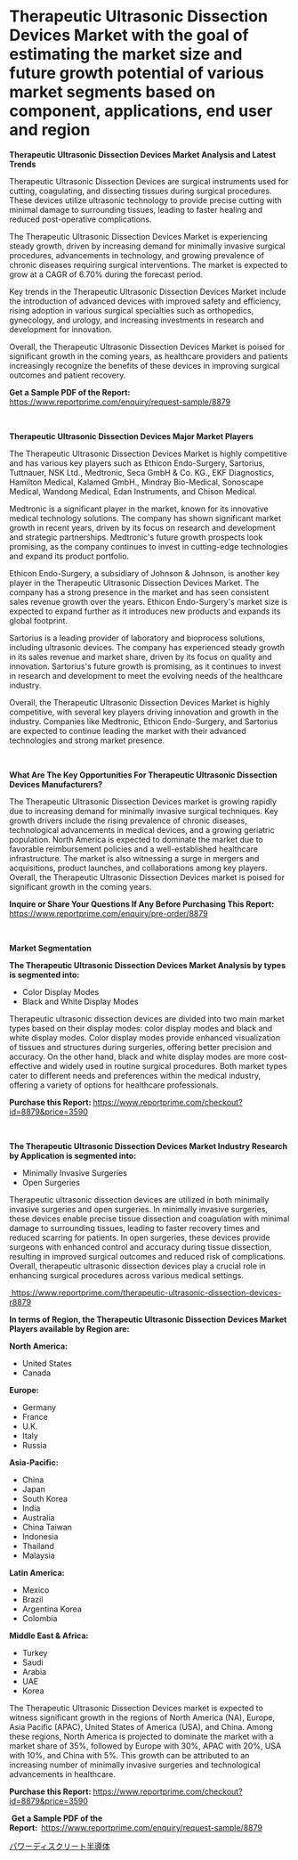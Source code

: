 <p><h1>Therapeutic Ultrasonic Dissection Devices Market with the goal of estimating the market size and future growth potential of various market segments based on component, applications, end user and region</h1></p><p><strong>Therapeutic Ultrasonic Dissection Devices Market Analysis and Latest Trends</strong></p>
<p><p>Therapeutic Ultrasonic Dissection Devices are surgical instruments used for cutting, coagulating, and dissecting tissues during surgical procedures. These devices utilize ultrasonic technology to provide precise cutting with minimal damage to surrounding tissues, leading to faster healing and reduced post-operative complications.</p><p>The Therapeutic Ultrasonic Dissection Devices Market is experiencing steady growth, driven by increasing demand for minimally invasive surgical procedures, advancements in technology, and growing prevalence of chronic diseases requiring surgical interventions. The market is expected to grow at a CAGR of 6.70% during the forecast period.</p><p>Key trends in the Therapeutic Ultrasonic Dissection Devices Market include the introduction of advanced devices with improved safety and efficiency, rising adoption in various surgical specialties such as orthopedics, gynecology, and urology, and increasing investments in research and development for innovation.</p><p>Overall, the Therapeutic Ultrasonic Dissection Devices Market is poised for significant growth in the coming years, as healthcare providers and patients increasingly recognize the benefits of these devices in improving surgical outcomes and patient recovery.</p></p>
<p><strong>Get a Sample PDF of the Report:&nbsp;</strong> <a href="https://www.reportprime.com/enquiry/request-sample/8879">https://www.reportprime.com/enquiry/request-sample/8879</a></p>
<p>&nbsp;</p>
<p><strong>Therapeutic Ultrasonic Dissection Devices Major Market Players</strong></p>
<p><p>The Therapeutic Ultrasonic Dissection Devices Market is highly competitive and has various key players such as Ethicon Endo-Surgery, Sartorius, Tuttnauer, NSK Ltd., Medtronic, Seca GmbH & Co. KG., EKF Diagnostics, Hamilton Medical, Kalamed GmbH., Mindray Bio-Medical, Sonoscape Medical, Wandong Medical, Edan Instruments, and Chison Medical.</p><p>Medtronic is a significant player in the market, known for its innovative medical technology solutions. The company has shown significant market growth in recent years, driven by its focus on research and development and strategic partnerships. Medtronic's future growth prospects look promising, as the company continues to invest in cutting-edge technologies and expand its product portfolio.</p><p>Ethicon Endo-Surgery, a subsidiary of Johnson & Johnson, is another key player in the Therapeutic Ultrasonic Dissection Devices Market. The company has a strong presence in the market and has seen consistent sales revenue growth over the years. Ethicon Endo-Surgery's market size is expected to expand further as it introduces new products and expands its global footprint.</p><p>Sartorius is a leading provider of laboratory and bioprocess solutions, including ultrasonic devices. The company has experienced steady growth in its sales revenue and market share, driven by its focus on quality and innovation. Sartorius's future growth is promising, as it continues to invest in research and development to meet the evolving needs of the healthcare industry.</p><p>Overall, the Therapeutic Ultrasonic Dissection Devices Market is highly competitive, with several key players driving innovation and growth in the industry. Companies like Medtronic, Ethicon Endo-Surgery, and Sartorius are expected to continue leading the market with their advanced technologies and strong market presence.</p></p>
<p>&nbsp;</p>
<p><strong>What Are The Key Opportunities For Therapeutic Ultrasonic Dissection Devices Manufacturers?</strong></p>
<p><p>The Therapeutic Ultrasonic Dissection Devices market is growing rapidly due to increasing demand for minimally invasive surgical techniques. Key growth drivers include the rising prevalence of chronic diseases, technological advancements in medical devices, and a growing geriatric population. North America is expected to dominate the market due to favorable reimbursement policies and a well-established healthcare infrastructure. The market is also witnessing a surge in mergers and acquisitions, product launches, and collaborations among key players. Overall, the Therapeutic Ultrasonic Dissection Devices market is poised for significant growth in the coming years.</p></p>
<p><strong>Inquire or Share Your Questions If Any Before Purchasing This Report:</strong> <a href="https://www.reportprime.com/enquiry/pre-order/8879">https://www.reportprime.com/enquiry/pre-order/8879</a></p>
<p>&nbsp;</p>
<p><strong>Market Segmentation</strong></p>
<p><strong>The Therapeutic Ultrasonic Dissection Devices Market Analysis by types is segmented into:</strong></p>
<p><ul><li>Color Display Modes</li><li>Black and White Display Modes</li></ul></p>
<p><p>Therapeutic ultrasonic dissection devices are divided into two main market types based on their display modes: color display modes and black and white display modes. Color display modes provide enhanced visualization of tissues and structures during surgeries, offering better precision and accuracy. On the other hand, black and white display modes are more cost-effective and widely used in routine surgical procedures. Both market types cater to different needs and preferences within the medical industry, offering a variety of options for healthcare professionals.</p></p>
<p><strong>Purchase this Report:&nbsp;</strong><a href="https://www.reportprime.com/checkout?id=8879&price=3590">https://www.reportprime.com/checkout?id=8879&price=3590</a></p>
<p>&nbsp;</p>
<p><strong>The Therapeutic Ultrasonic Dissection Devices Market Industry Research by Application is segmented into:</strong></p>
<p><ul><li>Minimally Invasive Surgeries</li><li>Open Surgeries</li></ul></p>
<p><p>Therapeutic ultrasonic dissection devices are utilized in both minimally invasive surgeries and open surgeries. In minimally invasive surgeries, these devices enable precise tissue dissection and coagulation with minimal damage to surrounding tissues, leading to faster recovery times and reduced scarring for patients. In open surgeries, these devices provide surgeons with enhanced control and accuracy during tissue dissection, resulting in improved surgical outcomes and reduced risk of complications. Overall, therapeutic ultrasonic dissection devices play a crucial role in enhancing surgical procedures across various medical settings.</p></p>
<p><a href="https://www.reportprime.com/therapeutic-ultrasonic-dissection-devices-r8879">&nbsp;https://www.reportprime.com/therapeutic-ultrasonic-dissection-devices-r8879</a></p>
<p><strong>In terms of Region, the Therapeutic Ultrasonic Dissection Devices Market Players available by Region are:</strong></p>
<p>
    <p> <strong> North America: </strong>
        <ul>
            <li>United States</li>
            <li>Canada</li>
        </ul>
        </p> 
    <p> <strong> Europe: </strong>
        <ul>
            <li>Germany</li>
            <li>France</li>
            <li>U.K.</li>
            <li>Italy</li>
            <li>Russia</li>
        </ul>
        </p> 
    <p> <strong> Asia-Pacific: </strong>
        <ul>
            <li>China</li>
            <li>Japan</li>
            <li>South Korea</li>
            <li>India</li>
            <li>Australia</li>
            <li>China Taiwan</li>
            <li>Indonesia</li>
            <li>Thailand</li>
            <li>Malaysia</li>
        </ul>
        </p> 
    <p> <strong> Latin America: </strong>
        <ul>
            <li>Mexico</li>
            <li>Brazil</li>
            <li>Argentina Korea</li>
            <li>Colombia</li>
        </ul>
        </p> 
    <p> <strong> Middle East & Africa: </strong>
        <ul>
            <li>Turkey</li>
            <li>Saudi</li>
            <li>Arabia</li>
            <li>UAE</li>
            <li>Korea</li>
        </ul>
    </p>
    </p>
<p><p>The Therapeutic Ultrasonic Dissection Devices market is expected to witness significant growth in the regions of North America (NA), Europe, Asia Pacific (APAC), United States of America (USA), and China. Among these regions, North America is projected to dominate the market with a market share of 35%, followed by Europe with 30%, APAC with 20%, USA with 10%, and China with 5%. This growth can be attributed to an increasing number of minimally invasive surgeries and technological advancements in healthcare.</p></p>
<p><strong>Purchase this Report: </strong><a href="https://www.reportprime.com/checkout?id=8879&price=3590">https://www.reportprime.com/checkout?id=8879&price=3590</a></p>
<p>&nbsp;<strong>Get a Sample PDF of the Report:&nbsp;&nbsp;</strong><a href="https://www.reportprime.com/enquiry/request-sample/8879">https://www.reportprime.com/enquiry/request-sample/8879</a></p>
<p><strong></strong></p>
<p><p><a href="https://github.com/SarahFahey88/Market-Research-Report-List-1/blob/main/990899335264.md">パワーディスクリート半導体</a></p></p>